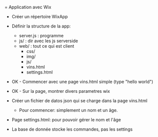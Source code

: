 = Application avec Wix

+ Créer un répertoire WixApp
+ Définir la structure de la app:
  * server.js : programme
  * js/ : dir avec les js serverside
  * web/ : tout ce qui est client
    * css/
    * img/
    * js/
    * vins.html
    * settings.html
+ OK - Commencer avec une page vins.html simple (type "hello world")
+ OK - Sur la page, montrer divers parametres wix
+ Créer un fichier de datos json qui se charge dans la page vins.html
  + Pour commencer: simplement un nom et un âge.
+ Page settings.html: pour pouvoir gérer le nom et l'âge

+ La base de donnée stocke les commandes, pas les settings

